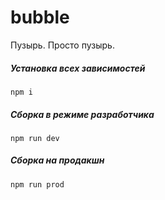 # bubble
Пузырь. Просто пузырь.

##### Установка всех зависимостей

```
npm i
```

##### Сборка в режиме разработчика

```
npm run dev
```

##### Сборка на продакшн

```
npm run prod
```
